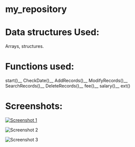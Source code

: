 # my_repository

# Data structures Used:
  Arrays, structures.

# Functions used:
start()__
CheckDate()__
AddRecords()__
ModifyRecords()__
SearchRecords()__
DeleteRecords()__
fee()__
salary()__
ext()

# Screenshots:

[
![Screenshot 1](https://user-images.githubusercontent.com/50717968/67703609-b7e57b00-f9d9-11e9-8e81-f319d1853a89.png)
](url)

![Screenshot 2](https://user-images.githubusercontent.com/50717968/67703621-bddb5c00-f9d9-11e9-8449-e4a8da971e55.png)

![Screenshot 3](https://user-images.githubusercontent.com/50717968/67703635-c764c400-f9d9-11e9-9bd5-fb0a14e9e32d.png)


